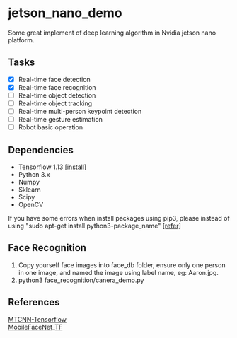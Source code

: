 # jetson_nano_demo
Some great implement of deep learning algorithm in Nvidia jetson nano platform.
## Tasks
- [X] Real-time face detection
- [X] Real-time face recognition
- [ ] Real-time object detection
- [ ] Real-time object tracking
- [ ] Real-time multi-person keypoint detection
- [ ] Real-time gesture estimation
- [ ] Robot basic operation

## Dependencies
- Tensorflow 1.13 [[install]](https://devtalk.nvidia.com/default/topic/1048776/official-tensorflow-for-jetson-nano-/)
- Python 3.x
- Numpy
- Sklearn
- Scipy
- OpenCV

If you have some errors when install packages using pip3,
please instead of using "sudo apt-get install python3-package_name" [[refer]](https://devtalk.nvidia.com/default/topic/1050614/jetson-nano/cannot-import-scipy-on-jetson-nano/)

## Face Recognition
1. Copy yourself face images into face_db folder, ensure only one person in one image, and named the image using label name, eg: Aaron.jpg.
2. python3 face_recognition/canera_demo.py

## References
[MTCNN-Tensorflow](https://github.com/AITTSMD/MTCNN-Tensorflow)  
[MobileFaceNet_TF](https://github.com/sirius-ai/MobileFaceNet_TF)
